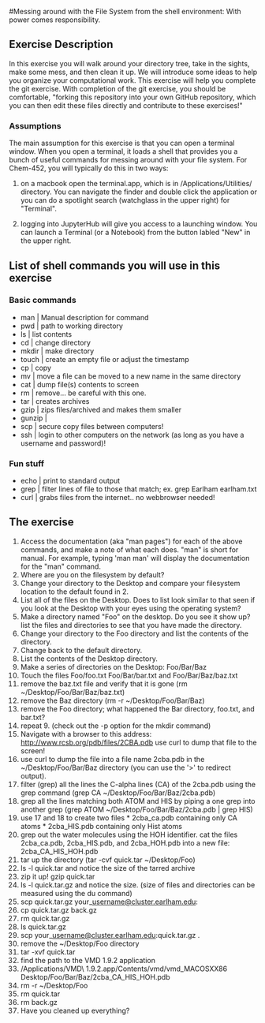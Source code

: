#Messing around with the File System from the shell environment: With power comes responsibility. 

## Exercise Description
In this exercise you will walk around your directory tree, take in the sights, make some mess, and then clean it up.  We will introduce some ideas to help you organize your computational work. This exercise will help you complete the git exercise.  With completion of the git exercise, you should be comfortable, "forking this repository into your own GitHub repository, which you can then edit these files directly and contribute to these exercises!" 

### Assumptions
The main assumption for this exercise is that you can open a terminal window. When you open a terminal, it loads a shell that provides you a bunch of useful commands for messing around with your file system.  For Chem-452, you will typically do this in two ways:

  1. on a macbook open the terminal.app, which is in /Applications/Utilities/ directory. You can navigate the finder and double click the application or you can do a spotlight search (watchglass in the upper right) for "Terminal".

  2. logging into JupyterHub will give you access to a launching window. You can launch a Terminal (or a Notebook) from the button labled "New" in the upper right. 

## List of shell commands you will use in this exercise 

### Basic commands
* man    | Manual description for command
* pwd    | path to working directory
* ls     | list contents
* cd     | change directory
* mkdir  | make directory
* touch  | create an empty file or adjust the timestamp 
* cp     | copy
* mv     | move a file can be moved to a new name in the same directory
* cat    | dump file(s) contents to screen
* rm     | remove... be careful with this one.
* tar    | creates archives
* gzip   | zips files/archived and makes them smaller
* gunzip |
* scp    | secure copy files between computers!
* ssh    | login to other computers on the network (as long as you have a username and password)! 

### Fun stuff
* echo  | print to standard output
* grep  | filter lines of file to those that match; ex. grep Earlham earlham.txt
* curl  | grabs files from the internet.. no webbrowser needed!

## The exercise

  1. Access the documentation (aka "man pages") for each of the above commands, and make a note of what each does. "man" is short for manual. For example, typing 'man man' will display the documentation for the "man" command.     
  2. Where are you on the filesystem by default?  
  3. Change your directory to the Desktop and compare your filesystem location to the default found in 2.
  4. List all of the files on the Desktop.  Does to list look similar to that seen if you look at the Desktop with your eyes using the operating system?
  5. Make a directory named "Foo" on the desktop. Do you see it show up? list the files and directories to see that you have made the directory.  
  6. Change your directory to the Foo directory and list the contents of the directory.
  7. Change back to the default directory.
  8. List the contents of the Desktop directory.
  9. Make a series of directories on the Desktop:  Foo/Bar/Baz
  10. Touch the files Foo/foo.txt  Foo/Bar/bar.txt and Foo/Bar/Baz/baz.txt
  11. remove the baz.txt file and verify that it is gone (rm ~/Desktop/Foo/Bar/Baz/baz.txt)
  12. remove the Baz directory (rm -r ~/Desktop/Foo/Bar/Baz)
  13. remove the Foo directory; what happened the Bar directory, foo.txt, and bar.txt?
  14. repeat 9.  (check out the -p option for the mkdir command) 
  15. Navigate with a browser to this address: http://www.rcsb.org/pdb/files/2CBA.pdb
      use curl to dump that file to the screen!
  16. use curl to dump the file into a file name 2cba.pdb in the ~/Desktop/Foo/Bar/Baz directory (you can use the '>' to redirect output).
  17. filter (grep) all the lines the C-alpha lines (CA) of the 2cba.pdb using the grep command (grep CA ~/Desktop/Foo/Bar/Baz/2cba.pdb)
  18. grep all the lines matching both ATOM and HIS by piping a one grep into another grep (grep ATOM ~/Desktop/Foo/Bar/Baz/2cba.pdb | grep HIS)
  19. use 17 and 18 to create two files 
    * 2cba\_ca.pdb containing only CA atoms
    * 2cba\_HIS.pdb containing only Hist atoms 
  20. grep out the water molecules using the HOH identifier.  cat the files 2cba\_ca.pdb, 2cba\_HIS.pdb, and 2cba\_HOH.pdb into a new file: 2cba\_CA\_HIS\_HOH.pdb
  21. tar up the directory (tar -cvf quick.tar ~/Desktop/Foo)
  22. ls -l quick.tar and notice the size of the tarred archive
  23. zip it up!  gzip quick.tar
  24. ls -l quick.tar.gz and notice the size.  (size of files and directories can be measured using the du command)
  25. scp quick.tar.gz your\_username@cluster.earlham.edu:
  26. cp quick.tar.gz back.gz
  27. rm quick.tar.gz
  27. ls quick.tar.gz
  28. scp your\_username@cluster.earlham.edu:quick.tar.gz .
  29. remove the ~/Desktop/Foo directory
  30. tar -xvf quick.tar
  31. find the path to the VMD 1.9.2 application 
  32. /Applications/VMD\ 1.9.2.app/Contents/vmd/vmd\_MACOSXX86 Desktop/Foo/Bar/Baz/2cba\_CA\_HIS\_HOH.pdb
  33. rm -r ~/Desktop/Foo
  34. rm quick.tar
  35. rm back.gz
  36. Have you cleaned up everything?
   

